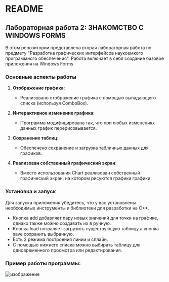 # README

## Лабораторная работа 2: ЗНАКОМСТВО С WINDOWS FORMS

В этом репозитории представлена вторая лабораторная работа по предмету "Разработка графических интерфейсов наукоемкого программного обеспечения". 
Работа включает в себя создание базовое приложения на Windows Forms

### Основные аспекты работы

1. **Отображение графика**:
   - Реализовано отображение графика с помощью выпадающего списка (используя ComboBox).

2. **Интерактивное изменение графика**:
   - Программа модифицирована так, что при любых изменениях данных график перерисовывается.

3. **Сохранение таблиц**:
   - Обеспечено сохранение и загрузка табличных данных для графиков.

5. **Реализован собственный графический экран**:
   - Вместо использования Chart реализован собственный графический экран, на котором рисуются графики графики. 

### Установка и запуск

Для запуска приложения убедитесь, что у вас установлены необходимые инструменты и библиотеки для разработки на C++. 

- Кнопка add добавляет пару новых значений для точки на графике, однако также можно создавать их в ручную.
- Кнопка load позваляет загрузить существующую таблицу а кнопка save сохранить выбранную.
- Есть 2 режима построения линии и сплайн.
- С помощью нижнего списка можно выбирать таблицу для одновременного просмотра или редактирования.
### Пример работы программы:
![изображение]((https://github.com/user-attachments/assets/85758dac-eb7a-4a34-be0c-c923c0737f9c))
